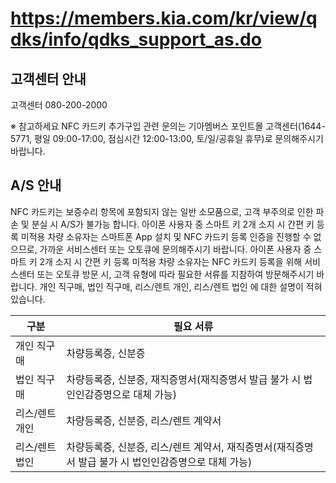 # https://members.kia.com/kr/view/qdks/info/qdks_support_as.do

## 고객센터 안내

고객센터
080-200-2000

※ 참고하세요
NFC 카드키 추가구입 관련 문의는 기아멤버스 포인트몰 고객센터(1644-5771, 평일 09:00-17:00, 점심시간 12:00-13:00, 토/일/공휴일 휴무)로 문의해주시기 바랍니다.

## A/S 안내

NFC 카드키는 보증수리 항목에 포함되지 않는 일반 소모품으로, 고객 부주의로 인한 파손 및 분실 시 A/S가 불가능 합니다.
아이폰 사용자 중 스마트 키 2개 소지 시 간편 키 등록 미적용 차량 소유자는 스마트폰 App 설치 및 NFC 카드키 등록 인증을 진행할 수 없으므로, 가까운 서비스센터 또는 오토큐에 문의해주시기 바랍니다.
아이폰 사용자 중 스마트 키 2개 소지 시 간편 키 등록 미적용 차량 소유자는 NFC 카드키 등록을 위해 서비스센터 또는 오토큐 방문 시, 고객 유형에 따라 필요한 서류를 지참하여 방문해주시기 바랍니다.
개인 직구매, 법인 직구매, 리스/렌트 개인, 리스/렌트 법인 에 대한 설명이 적혀 있습니다.

| 구분          | 필요 서류                                                                                     |             
|---------------|----------------------------------------------------------------------------------------------|
| 개인 직구매    | 차량등록증, 신분증                                                                             |
| 법인 직구매    | 차량등록증, 신분증, 재직증명서(재직증명서 발급 불가 시 법인인감증명으로 대체 가능)                  |
| 리스/렌트 개인 | 차량등록증, 신분증, 리스/렌트 계약서                                                            |
| 리스/렌트 법인 | 차량등록증, 신분증, 리스/렌트 계약서, 재직증명서(재직증명서 발급 불가 시 법인인감증명으로 대체 가능) |